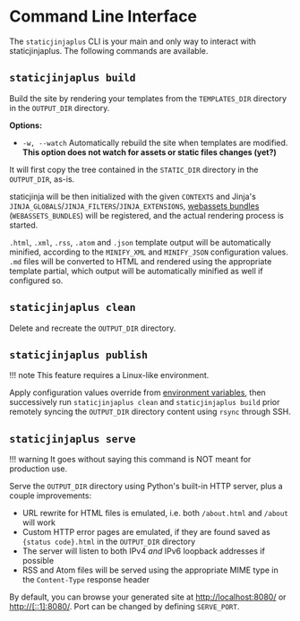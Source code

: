 # Command Line Interface

The `staticjinjaplus` CLI is your main and only way to interact with staticjinjaplus. The following commands are available.

## `staticjinjaplus build`

Build the site by rendering your templates from the `TEMPLATES_DIR` directory in the `OUTPUT_DIR` directory.

**Options:**

  - `-w, --watch` Automatically rebuild the site when templates are modified. **This option does not watch for assets or static files changes (yet?)**

It will first copy the tree contained in the `STATIC_DIR` directory in the `OUTPUT_DIR`, as-is.

staticjinja will be then initialized with the given `CONTEXTS` and Jinja's `JINJA_GLOBALS`/`JINJA_FILTERS`/`JINJA_EXTENSIONS`,
[webassets bundles](https://webassets.readthedocs.io/en/latest/bundles.html) (`WEBASSETS_BUNDLES`) will be registered, and
the actual rendering process is started.

`.html`, `.xml`, `.rss`, `.atom` and `.json` template output will be automatically minified, according to the `MINIFY_XML`
and `MINIFY_JSON` configuration values. `.md` files will be converted to HTML and rendered using the appropriate template
partial, which output will be automatically minified as well if configured so.

## `staticjinjaplus clean`

Delete and recreate the `OUTPUT_DIR` directory.

## `staticjinjaplus publish`

!!! note
    This feature requires a Linux-like environment.

Apply configuration values override from [environment variables](configuration.md#environment-variables), then successively run
`staticjinjaplus clean` and `staticjinjaplus build` prior remotely syncing the `OUTPUT_DIR` directory content using
`rsync` through SSH.

## `staticjinjaplus serve`

!!! warning
    It goes without saying this command is NOT meant for production use.

Serve the `OUTPUT_DIR` directory using Python's built-in HTTP server, plus a couple improvements:

  - URL rewrite for HTML files is emulated, i.e. both `/about.html` and `/about` will work
  - Custom HTTP error pages are emulated, if they are found saved as `{status code}.html` in the `OUTPUT_DIR` directory
  - The server will listen to both IPv4 *and* IPv6 loopback addresses if possible
  - RSS and Atom files will be served using the appropriate MIME type in the `Content-Type` response header

By default, you can browse your generated site at [http://localhost:8080/](http://localhost:8080/) or [http://[::1]:8080/](http://[::1]:8080/).
Port can be changed by defining `SERVE_PORT`.

